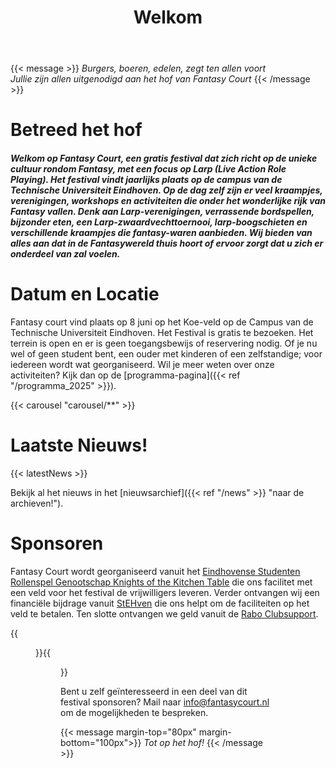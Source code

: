 ﻿---
title: Welkom
header-image:
  height: 90vh
  visibility: shown
og:
  description: "Fantasy Court - Een gratis fantasy festival in Eindhoven"
resources:
    # Carousel resources are displayed in alphabetical order in the carousel.
  - src: "fc-2022-muziek.jpg"
    name: "carousel/image-00"
    title: "Fantasy Court muziekoptreden 2022"
  - src: "fc-2022-balfolk.jpg"
    name: "carousel/image-01"
    title: "Fantasy Court balfolk 2022"
  - src: "fc-2022-workshop.jpg"
    name: "carousel/image-02"
    title: "Fantasy Court Balfolk workshop en markt 2022"
  - src: "fc-2022-staal.jpg"
    name: "carousel/image-03"
    title: "Fantasy Court zwaardvecht-demo met staal 2022"
  - src: "fc-2022-waaiers.jpg"
    name: "carousel/image-04"
    title: "Fantasy Court waaiers 2022"
  - src: "fc-2022-boogschieten.jpg"
    name: "carousel/image-05"
    title: "Fantasy Court boogschieten 2022"
  - src: "fc-2018-boogschieten.png"
    name: "carousel/image-06"
    title: "Fantasy Court boogschieten 2018"
  - src: "fc-2022-kleerhaak-workshop.jpg"
    name: "carousel/image-07"
    title: "Fantasy Court rek-en-strek workshop 2022"
  - src: "fc-2022-veld.jpg"
    name: "carousel/image-08"
    title: "Fantasy Court 2022"
  - src: "fc-2022-crew.jpg"
    name: "carousel/image-09"
    title: "Fantasy Court Organisatie en Vrijwilligers 2022"
---

{{< message >}}
  _Burgers, boeren, edelen, zegt ten allen voort_ \
  _Jullie zijn allen uitgenodigd aan het hof van Fantasy Court_
{{< /message >}}

# Betreed het hof
##### Welkom op Fantasy Court, een gratis festival dat zich richt op de unieke cultuur rondom Fantasy, met een focus op Larp (Live Action Role Playing). Het festival vindt jaarlijks plaats op de campus van de Technische Universiteit Eindhoven. Op de dag zelf zijn er veel kraampjes, verenigingen, workshops en activiteiten die onder het wonderlijke rijk van Fantasy vallen. Denk aan Larp-verenigingen, verrassende bordspellen, bijzonder eten, een Larp-zwaardvechttoernooi, larp-boogschieten en verschillende kraampjes die fantasy-waren aanbieden. Wij bieden van alles aan dat in de Fantasywereld thuis hoort of ervoor zorgt dat u zich er onderdeel van zal voelen.

# Datum en Locatie

Fantasy court vind plaats op 8 juni op het Koe-veld op de Campus van de Technische Universiteit Eindhoven. Het Festival is gratis te bezoeken. Het terrein is open en er is geen toegangsbewijs of reservering nodig. Of je nu wel of geen student bent, een ouder met kinderen of een zelfstandige; voor iedereen wordt wat georganiseerd. Wil je meer weten over onze activiteiten? Kijk dan op de [programma-pagina]({{< ref "/programma_2025" >}}).

{{< carousel "carousel/**" >}}


# Laatste Nieuws!

{{< latestNews >}}

Bekijk al het nieuws in het [nieuwsarchief]({{< ref "/news" >}} "naar de archieven!").
 

# Sponsoren

Fantasy Court wordt georganiseerd vanuit het [Eindhovense Studenten Rollenspel Genootschap Knights of the Kitchen Table](https://kotkt.nl) die ons facilitet met een veld voor het festival de vrijwilligers leveren. Verder ontvangen wij een financiële bijdrage vanuit [StEHven](https://stehven.nl/en/en-home/) die ons helpt om de faciliteiten op het veld te betalen. Ten slotte ontvangen we geld vanuit de [Rabo Clubsupport](https://www.rabobank.nl/leden/clubsupport).  

{{<figure src="/images/Sponsor_scuffed_solution.png" alt="Rabobank and knights" height="180" >}}{{<figure src="/images/logo stehven.png" alt="StEHven" height="180" >}} 

Bent u zelf geïnteresseerd in een deel van dit festival sponsoren? Mail naar info@fantasycourt.nl om de mogelijkheden te bespreken.

{{< message margin-top="80px" margin-bottom="100px">}}
_Tot op het hof!_
{{< /message >}}
